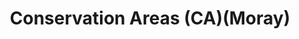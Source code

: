 ---
schema: default
title: Conservation Areas (CA)(Moray)
organization: Moray Council
notes: Conservation Areas are areas of special architectural of historic interest where it is desirable to preserve or enhance the character or appearance of the area. The aim of this policy is to preserve and enhance Moray’s Conservation Areas.
resources:

  - name: Conservation Areas (CA)(Moray) FEATURE LAYER
  - url: 
  - format: FEATURE LAYER

license: 
category:

  - Planning

  - Environment

  - Boundaries

  - Open Data


  - 

maintainer: Tim Wisniewski
maintainer_email: tim@timwis.com
---